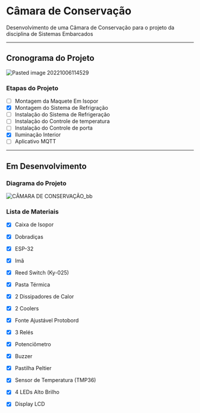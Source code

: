 
# Câmara de Conservação

Desenvolvimento de uma Câmara de Conservação para o projeto da disciplina de Sistemas Embarcados

---

## Cronograma do Projeto

![Pasted image 20221006114529](https://user-images.githubusercontent.com/81964220/194348601-86554fac-cecf-4b60-bdaf-5bcd22d5c8ab.png)

### Etapas do Projeto
- [ ] Montagem da Maquete Em Isopor
- [x] Montagem do Sistema de Refrigração
- [ ] Instalação do Sistema de Refrigeração
- [ ] Instalação do Controle de temperatura
- [ ] Instalação do Controle de porta
- [x] Iluminação Interior
- [ ] Aplicativo MQTT

---

## Em Desenvolvimento

### Diagrama do Projeto

![CÂMARA DE CONSERVAÇÃO_bb](https://user-images.githubusercontent.com/81964220/195209385-b617569b-7df6-4baf-b282-e0941dcbf43c.jpg)

### Lista de Materiais
- [x] Caixa de Isopor
- [x] Dobradiças
- [x] ESP-32
- [x] Imã
- [x] Reed Switch (Ky-025)
- [x] Pasta Térmica
- [x] 2 Dissipadores de Calor
- [x] 2 Coolers
- [x] Fonte Ajustável Protobord
- [x] 3 Relés
- [x] Potenciômetro
- [x] Buzzer
- [x] Pastilha Peltier
- [x] Sensor de Temperatura (TMP36)
- [x] 4 LEDs Alto Brilho
- [x] Display LCD



